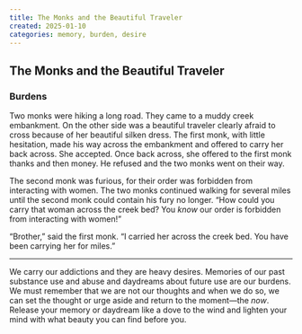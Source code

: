 ```yaml
---
title: The Monks and the Beautiful Traveler
created: 2025-01-10
categories: memory, burden, desire
---
```


## The Monks and the Beautiful Traveler

### Burdens

Two monks were hiking a long road. They came to a muddy creek embankment. On the other side was a beautiful traveler clearly afraid to cross because of her beautiful silken dress. The first monk, with little hesitation, made his way across the embankment and offered to carry her back across. She accepted. Once back across, she offered to the first monk thanks and then money. He refused and the two monks went on their way.

The second monk was furious, for their order was forbidden from interacting with women. The two monks continued walking for several miles until the second monk could contain his fury no longer. “How could you carry that woman across the creek bed? You *know* our order is forbidden from interacting with women!”

“Brother,” said the first monk. “I carried her across the creek bed. You have been carrying her for miles.”

* * *

We carry our addictions and they are heavy desires. Memories of our past substance use and abuse and daydreams about future use are our burdens. We must remember that we are not our thoughts and when we do so, we can set the thought or urge aside and return to the moment—the *now*. Release your memory or daydream like a dove to the wind and lighten your mind with what beauty you can find before you.